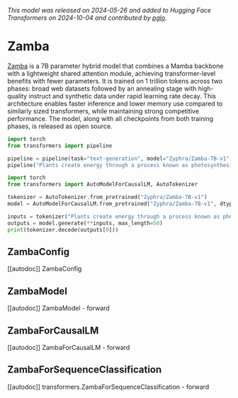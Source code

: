 <!--Copyright 2024 The HuggingFace Team. All rights reserved.

Licensed under the Apache License, Version 2.0 (the "License"); you may not use this file except in compliance with
the License. You may obtain a copy of the License at

http://www.apache.org/licenses/LICENSE-2.0

Unless required by applicable law or agreed to in writing, software distributed under the License is distributed on
an "AS IS" BASIS, WITHOUT WARRANTIES OR CONDITIONS OF ANY KIND, either express or implied. See the License for the
specific language governing permissions and limitations under the License.

⚠️ Note that this file is in Markdown but contain specific syntax for our doc-builder (similar to MDX) that may not be
rendered properly in your Markdown viewer.

-->
*This model was released on 2024-05-26 and added to Hugging Face Transformers on 2024-10-04 and contributed by [pglo](https://huggingface.co/pglo).*

# Zamba

[Zamba](https://huggingface.co/papers/2405.16712) is a 7B parameter hybrid model that combines a Mamba backbone with a lightweight shared attention module, achieving transformer-level benefits with fewer parameters. It is trained on 1 trillion tokens across two phases: broad web datasets followed by an annealing stage with high-quality instruct and synthetic data under rapid learning rate decay. This architecture enables faster inference and lower memory use compared to similarly sized transformers, while maintaining strong competitive performance. The model, along with all checkpoints from both training phases, is released as open source.

<hfoptions id="usage">
<hfoption id="Pipeline">

```py
import torch
from transformers import pipeline

pipeline = pipeline(task="text-generation", model="Zyphra/Zamba-7B-v1", dtype="auto",)
pipeline("Plants create energy through a process known as photosynthesis.")
```

</hfoption>
<hfoption id="AutoModel">

```py
import torch
from transformers import AutoModelForCausalLM, AutoTokenizer

tokenizer = AutoTokenizer.from_pretrained("Zyphra/Zamba-7B-v1")
model = AutoModelForCausalLM.from_pretrained("Zyphra/Zamba-7B-v1", dtype="auto",)

inputs = tokenizer("Plants create energy through a process known as photosynthesis.", return_tensors="pt")
outputs = model.generate(**inputs, max_length=50)
print(tokenizer.decode(outputs[0]))
```

</hfoption>
</hfoptions>

## ZambaConfig

[[autodoc]] ZambaConfig

## ZambaModel

[[autodoc]] ZambaModel
    - forward

## ZambaForCausalLM

[[autodoc]] ZambaForCausalLM
    - forward

## ZambaForSequenceClassification

[[autodoc]] transformers.ZambaForSequenceClassification
    - forward
